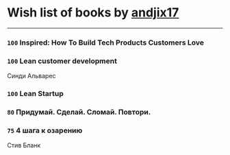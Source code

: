 # Wish list of books by [andjix17](https://plus.google.com/u/0/111107669790056792515/)
---

### `100` Inspired: How To Build Tech Products Customers Love

### `100` Lean customer development
Синди Альварес

### `100` Lean Startup

### `80` Придумай. Сделай. Сломай. Повтори.

### `75` 4 шага к озарению
Стив Бланк

